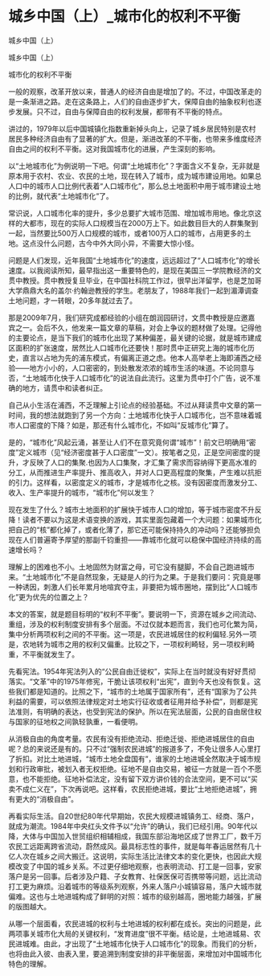 # 城乡中国（上）_城市化的权利不平衡

城乡中国（上）

城乡中国（上）

城市化的权利不平衡

一般的观察，改革开放以来，普通人的经济自由是增加了的。不过，中国改革走的是一条渐进之路。走在这条路上，人们的自由逐步扩大，保障自由的抽象权利也逐步发展。只不过，自由与保障自由的权利发展，都带有不平衡的特点。

讲过的，1979年以后中国城镇化指数重新掉头向上，记录了城乡居民特别是农村居民多种经济自由有了显著的扩大。但是，渐进改革的不平衡，也带来多维度经济自由之间的权利不平衡。这对我国城市化的进展，产生深刻的影响。

以“土地城市化”为例说明一下吧。何谓“土地城市化”？字面含义不复杂，无非就是原本用于农村、农业、农民的土地，现在转入了城市，成为城市建设用地。如果总人口中的城市人口比例代表着“人口城市化”，那么总土地面积中用于城市建设土地的比例，就代表“土地城市化”了。

常识说，人口城市化率的提升，多少总要扩大城市范围、增加城市用地。像北京这样的大都市，现在的实际人口规模当在2000万上下。如此数目巨大的人群集聚到一起，当然要比500万人口规模的城市，或者100万人口的城市，占用更多的土地。这点没什么问题，古今中外大同小异，不需要大惊小怪。

问题是人们发现，近年我国“土地城市化”的速度，远远超过了“人口城市化”的增长速度。以我阅读所知，最早指出这一重要特色的，是现在美国三一学院教经济的文贯中教授。贯中教授复旦毕业，在中国社科院工作过，很早出洋留学，也是芝加哥大学鼎鼎大名的盖尔·约翰逊教授的学生。老朋友了，1988年我们一起到湄潭调查土地问题，才一转眼，20多年就过去了。

那是2009年7月，我们研究成都经验的小组在朗润园研讨，文贯中教授是应邀嘉宾之一。会后不久，他发来一篇文章的草稿，对会上争议的题材做了处理。记得他的主要论点，是当下我们的城市化出现了某种偏差，最关键的论据，就是城市建成区面积的扩张速度，居然比人口城市化还要快！那时贯中正研究上海的城市化历史，直言以占地为先的浦东模式，有偏离正道之虑。他本人高举老上海即浦西之经验——地方小小的，人口密密的，到处散发浓浓的城市生活的味道。不论同意与否，“土地城市化快于人口城市化”的说法自此流行。这里为贯中打个广告，说不准确的地方，请贯中和读者纠正。

自己从小生活在浦西，不乏理解上引论点的经验基础。不过从拜读贯中文章的第一时间，我的想法就跑到了另一个方向：土地城市化快于人口城市化，岂不意味着城市人口密度的下降？如是，那还有什么城市化，不如叫“反城市化”算了。

是的，“城市化”风起云涌，甚至让人们不在意究竟何谓“城市”！前文已明确用“密度”定义城市（见“经济密度甚于人口密度”一文）。按笔者之见，正是空间密度的提升，才反映了人口的集聚.也因为人口集聚，才汇集了需求而容纳得下更高水准的分工，从而推进生产率提升、推高收入，并对人口更高程度的聚集，产生难以抗拒的引力。这样看，以密度定义的城市，才是城市化之核。没有因密度而激发分工、收入、生产率提升的城市，“城市化”何以发生？

现在发生了什么？城市土地面积的扩展快于城市人口的增加，等于城市密度不升反降！读者不要以为这是术语变换的游戏，其实里面包藏着一个大问题：如果城市化把自己的“核”都化掉了，或者化薄了，那它还可能保持持久的冲动吗？还能够担负现在人们普遍寄予厚望的那副千钧重担——靠城市化就可以稳保中国经济持续的高速增长吗？

理解上的困难也不小。土地固然为财富之母，可它没有腿脚，不会自己跑进城市来。“土地城市化”不是自然现象，无疑是人的行为之果。于是我们要问：究竟是哪一种诱因，刺激人们长年累月地喧宾夺主，非要把为城市圈地，摆到比“人口城市化”更为优先的位置之上？

本文的答案，就是题目标明的“权利不平衡”。要说明一下，资源在城乡之间流动、重组，涉及的权利制度安排有多个层面。不过仅就本题而言，我们也可化繁为简，集中分析两项权利之间的不平衡。这一项是，农民进城居住的权利偏轻.另外一项是，农地转为城市之用的权利又偏重。比较之下，一项权利畸轻，另一项权利畸重，不平衡就发生了。

先看宪法。1954年宪法列入的“公民自由迁徙权”，实际上在当时就没有好好贯彻落实。“文革”中的1975年修宪，干脆让该项权利“出宪”，直到今天也没有恢复。这些我们都是知道的。比照之下，“城市的土地属于国家所有”，还有“国家为了公共利益的需要，可以依照法律规定对土地实行征收或者征用并给予补偿”，则都是宪法准则，有明确的表达，也受到宪法的保护。所以在宪法层面，公民的自由居住权与国家的征地权之间孰轻孰重，一看便明。

从消极自由的角度考量。农民有没有拒绝流动、拒绝迁徙、拒绝进城居住的自由呢？总的来说还是有的。只不过“强制农民进城”的报道多了，不免让很多人心里打了折扣。对比土地进城，“城市土地全盘国有”，谁家的土地进城全然取决于城市规划和行政审批，被划入者无权拒绝。征地不是自由交易，被征一方就是一百个不愿意，也不能拒绝。征地补偿法定，没有留下双方讲价钱的合法空间，更不可以“买卖不成仁义在”，下次再说吧。这样看，农民拒绝进城，要比“土地拒绝进城”，拥有更大的“消极自由”。

再看实际生活。自20世纪80年代早期始，农民大规模进城镇务工、经商、落户，就成为潮流。1984年中央红头文件予以“允许”的确认，我们已经引用。90年代以降，大体与中国加入世贸组织相辅相成，我国东部沿海地区成了世界工厂，数千万农民工远距离跨省流动，蔚然成风。最具标志性的事件，就是每年春运居然有几十亿人次在城乡之间大搬迁。这说明，实际生活比法律文本的变化更快，也因此大规模改变了中国的城乡关系。不过更仔细地观察，也表明流动、打工是一回事，安家落户是另一回事。后者涉及户籍、子女教育、社保医保可否携带等问题，远比流动打工更为麻烦。沿着城市的等级系列观察，外来人落户小城镇容易，落户大城市就偏难。这也与土地进城构成了鲜明的对照：城市的级别越高，圈地能力越强，扩展的版图越大。

从哪一个层面看，农民进城的权利与土地进城的权利都在成长。突出的问题是，此两项事关城市化大局的关键权利，“发育进度”很不平衡。结论是，土地进城易、农民进城难。由此，才出现了“土地城市化快于人口城市化”的现象。而我们的分析，也将由此入彼、由表入里，要追溯到制度安排的非平衡层面，来增加对中国城市化特色的理解。
